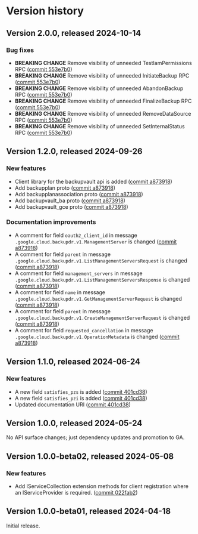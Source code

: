 # Version history

## Version 2.0.0, released 2024-10-14

### Bug fixes

- **BREAKING CHANGE** Remove visibility of unneeded TestIamPermissions RPC ([commit 553e7b0](https://github.com/googleapis/google-cloud-dotnet/commit/553e7b098875151e4dd7d8afbf20a708064fc645))
- **BREAKING CHANGE** Remove visibility of unneeded InitiateBackup RPC ([commit 553e7b0](https://github.com/googleapis/google-cloud-dotnet/commit/553e7b098875151e4dd7d8afbf20a708064fc645))
- **BREAKING CHANGE** Remove visibility of unneeded AbandonBackup RPC ([commit 553e7b0](https://github.com/googleapis/google-cloud-dotnet/commit/553e7b098875151e4dd7d8afbf20a708064fc645))
- **BREAKING CHANGE** Remove visibility of unneeded FinalizeBackup RPC ([commit 553e7b0](https://github.com/googleapis/google-cloud-dotnet/commit/553e7b098875151e4dd7d8afbf20a708064fc645))
- **BREAKING CHANGE** Remove visibility of unneeded RemoveDataSource RPC ([commit 553e7b0](https://github.com/googleapis/google-cloud-dotnet/commit/553e7b098875151e4dd7d8afbf20a708064fc645))
- **BREAKING CHANGE** Remove visibility of unneeded SetInternalStatus RPC ([commit 553e7b0](https://github.com/googleapis/google-cloud-dotnet/commit/553e7b098875151e4dd7d8afbf20a708064fc645))

## Version 1.2.0, released 2024-09-26

### New features

- Client library for the backupvault api is added ([commit a873918](https://github.com/googleapis/google-cloud-dotnet/commit/a8739185eb39dedeab0eed11d4c382d553d5afd1))
- Add backupplan proto ([commit a873918](https://github.com/googleapis/google-cloud-dotnet/commit/a8739185eb39dedeab0eed11d4c382d553d5afd1))
- Add backupplanassociation proto ([commit a873918](https://github.com/googleapis/google-cloud-dotnet/commit/a8739185eb39dedeab0eed11d4c382d553d5afd1))
- Add backupvault_ba proto ([commit a873918](https://github.com/googleapis/google-cloud-dotnet/commit/a8739185eb39dedeab0eed11d4c382d553d5afd1))
- Add backupvault_gce proto ([commit a873918](https://github.com/googleapis/google-cloud-dotnet/commit/a8739185eb39dedeab0eed11d4c382d553d5afd1))

### Documentation improvements

- A comment for field `oauth2_client_id` in message `.google.cloud.backupdr.v1.ManagementServer` is changed ([commit a873918](https://github.com/googleapis/google-cloud-dotnet/commit/a8739185eb39dedeab0eed11d4c382d553d5afd1))
- A comment for field `parent` in message `.google.cloud.backupdr.v1.ListManagementServersRequest` is changed ([commit a873918](https://github.com/googleapis/google-cloud-dotnet/commit/a8739185eb39dedeab0eed11d4c382d553d5afd1))
- A comment for field `management_servers` in message `.google.cloud.backupdr.v1.ListManagementServersResponse` is changed ([commit a873918](https://github.com/googleapis/google-cloud-dotnet/commit/a8739185eb39dedeab0eed11d4c382d553d5afd1))
- A comment for field `name` in message `.google.cloud.backupdr.v1.GetManagementServerRequest` is changed ([commit a873918](https://github.com/googleapis/google-cloud-dotnet/commit/a8739185eb39dedeab0eed11d4c382d553d5afd1))
- A comment for field `parent` in message `.google.cloud.backupdr.v1.CreateManagementServerRequest` is changed ([commit a873918](https://github.com/googleapis/google-cloud-dotnet/commit/a8739185eb39dedeab0eed11d4c382d553d5afd1))
- A comment for field `requested_cancellation` in message `.google.cloud.backupdr.v1.OperationMetadata` is changed ([commit a873918](https://github.com/googleapis/google-cloud-dotnet/commit/a8739185eb39dedeab0eed11d4c382d553d5afd1))

## Version 1.1.0, released 2024-06-24

### New features

- A new field `satisfies_pzs` is added ([commit 401cd38](https://github.com/googleapis/google-cloud-dotnet/commit/401cd38b79392a8e702bdd7718e99d69e26b5a8f))
- A new field `satisfies_pzi` is added ([commit 401cd38](https://github.com/googleapis/google-cloud-dotnet/commit/401cd38b79392a8e702bdd7718e99d69e26b5a8f))
- Updated documentation URI ([commit 401cd38](https://github.com/googleapis/google-cloud-dotnet/commit/401cd38b79392a8e702bdd7718e99d69e26b5a8f))
## Version 1.0.0, released 2024-05-24

No API surface changes; just dependency updates and promotion to GA.

## Version 1.0.0-beta02, released 2024-05-08

### New features

- Add IServiceCollection extension methods for client registration where an IServiceProvider is required. ([commit 022fab2](https://github.com/googleapis/google-cloud-dotnet/commit/022fab203f28fb9c608972af7f8b83f571ae5694))

## Version 1.0.0-beta01, released 2024-04-18

Initial release.
